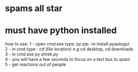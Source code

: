 
# spams all star
# must have python installed                                                                                                                           
how to use:
1 - open cmd.exe type: py pip -m install pyautogui                                                                                                           
2 - in cmd type : cd (file location) e.g cd desktop, cd downloads                                                                                            
3 - in cmd.exe py shrek.py                                                                                                                                  
4 - you will have a few seconds to focus on a text box to spam                                                                                              
5 - get reactions out of people 

